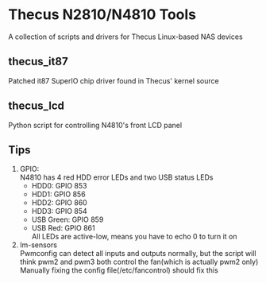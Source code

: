 # Thecus N2810/N4810 Tools
A collection of scripts and drivers for Thecus Linux-based NAS devices

## thecus_it87
Patched it87 SuperIO chip driver found in Thecus' kernel source

## thecus_lcd
Python script for controlling N4810's front LCD panel

## Tips
1. GPIO:   
    N4810 has 4 red HDD error LEDs and two USB status LEDs
    - HDD0: GPIO 853
    - HDD1: GPIO 856
    - HDD2: GPIO 860
    - HDD3: GPIO 854
    - USB Green: GPIO 859
    - USB Red: GPIO 861  
   All LEDs are active-low, means you have to echo 0 to turn it on
2. lm-sensors  
   Pwmconfig can detect all inputs and outputs normally, but the script will think pwm2 and pwm3 both control the fan(which is actually pwm2 only)
   Manually fixing the config file(/etc/fancontrol) should fix this